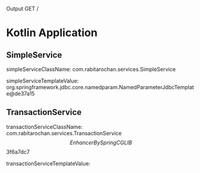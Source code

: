Output GET /

# Kotlin Application

## SimpleService

simpleServiceClassName: com.rabitarochan.services.SimpleService

simpleServiceTemplateValue: org.springframework.jdbc.core.namedparam.NamedParameterJdbcTemplate@de37a15

## TransactionService

transactionServiceClassName: com.rabitarochan.services.TransactionService$$EnhancerBySpringCGLIB$$3f6a7dc7

transactionServiceTemplateValue:

